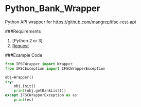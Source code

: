 # Python_Bank_Wrapper
Python API wrapper for https://github.com/mangrep/ifsc-rest-api

###Requirements
1. [Python 2 or 3]
2. [Request](http://docs.python-requests.org/en/master/)

###Example Code
```python
from IFSCWrapper import Wrapper
from IFSCException import IFSCWrapperException

obj=Wrapper()
try:
    obj.init()
    print(obj.getBankList())
except IFSCWrapperException as es:
    print(es)

```
